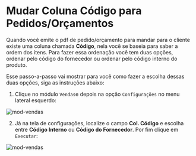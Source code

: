 # Mudar Coluna Código para Pedidos/Orçamentos

Quando você emite o pdf de pedido/orçamento para mandar para o cliente existe uma coluna chamada **Código**, nela você se baseia 
para saber a ordem dos itens.
Para fazer essa ordenação você tem duas opções, ordenar pelo código do fornecedor ou ordenar pelo código interno do produto.

Esse passo-a-passo vai mostrar para você como fazer a escolha dessas duas opções, siga as instruções abaixo:

1. Clique no módulo ```Vendas```e depois na opção ```Configurações``` no menu lateral esquerdo:

![mod-vendas](https://raw.githubusercontent.com/netforcews/docs-erp/master/vendas/imgs/vendas-configuracoes.png)

2. Já na tela de configurações, localize o campo **Col. Código** e escolha entre **Código Interno** ou **Código do Fornecedor**. Por fim
clique em ```Executar```:

![mod-vendas](https://raw.githubusercontent.com/netforcews/docs-erp/master/vendas/imgs/coluna-executar.png)
